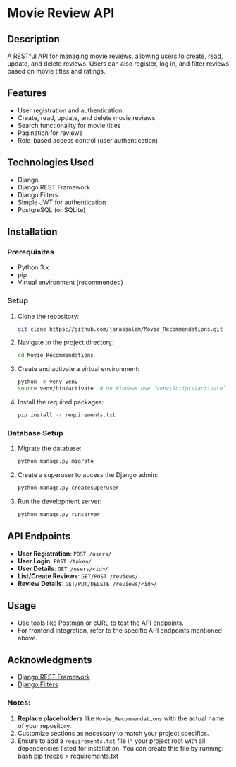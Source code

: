 # Movie Review API

## Description
A RESTful API for managing movie reviews, allowing users to create, read, update, and delete reviews. Users can also register, log in, and filter reviews based on movie titles and ratings.

## Features
- User registration and authentication
- Create, read, update, and delete movie reviews
- Search functionality for movie titles
- Pagination for reviews
- Role-based access control (user authentication)

## Technologies Used
- Django
- Django REST Framework
- Django Filters
- Simple JWT for authentication
- PostgreSQL (or SQLite)

## Installation

### Prerequisites
- Python 3.x
- pip
- Virtual environment (recommended)

### Setup
1. Clone the repository:
   ```bash
   git clone https://github.com/janassalem/Movie_Recommendations.git
   ```
2. Navigate to the project directory:
   ```bash
   cd Movie_Recommendations
   ```
3. Create and activate a virtual environment:
   ```bash
   python -m venv venv
   source venv/bin/activate  # On Windows use `venv\Scripts\activate`
   ```
4. Install the required packages:
   ```bash
   pip install -r requirements.txt
   ```

### Database Setup
1. Migrate the database:
   ```bash
   python manage.py migrate
   ```
2. Create a superuser to access the Django admin:
   ```bash
   python manage.py createsuperuser
   ```
3. Run the development server:
   ```bash
   python manage.py runserver
   ```

## API Endpoints
- **User Registration**: `POST /users/`
- **User Login**: `POST /token/`
- **User Details**: `GET /users/<id>/`
- **List/Create Reviews**: `GET/POST /reviews/`
- **Review Details**: `GET/PUT/DELETE /reviews/<id>/`

## Usage
- Use tools like Postman or cURL to test the API endpoints.
- For frontend integration, refer to the specific API endpoints mentioned above.



## Acknowledgments
- [Django REST Framework](https://www.django-rest-framework.org/)
- [Django Filters](https://django-filter.readthedocs.io/en/stable/)


### Notes:
1. **Replace placeholders** like `Movie_Recommendations` with the actual name of your repository.
2. Customize sections as necessary to match your project specifics.
3. Ensure to add a `requirements.txt` file in your project root with all dependencies listed for installation. You can create this file by running:
   bash
   pip freeze > requirements.txt

